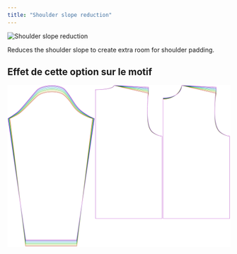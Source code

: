 ```yaml
---
title: "Shoulder slope reduction"
---
```


![Shoulder slope reduction](./shoulderslopereduction.svg)

Reduces the shoulder slope to create extra room for shoulder padding.

## Effet de cette option sur le motif

![This image shows the effect of this option by superimposing several variants that have a different value for this option](brian_shoulderslopereduction_sample.svg "Effect of this option on the pattern")
